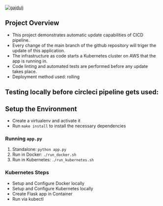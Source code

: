 [![gajdulj](https://circleci.com/gh/gajdulj/cloud-devops-capstone.svg?style=svg)](https://app.circleci.com/pipelines/github/gajdulj/cloud-devops-capstone)

## Project Overview

* This project demonstrates automatic update capabilities of CICD pipeline.
* Every change of the main branch of the github repository will triger the update of this application.
* The infrastructure as code starts a Kubernetes cluster on AWS that the app is running in.
* Code linting and automated tests are performed before any update takes place.
* Deployment method used: rolling

## Testing locally before circleci pipeline gets used:

## Setup the Environment

* Create a virtualenv and activate it
* Run `make install` to install the necessary dependencies

### Running `app.py`

1. Standalone:  `python app.py`
2. Run in Docker:  `./run_docker.sh`
3. Run in Kubernetes:  `./run_kubernetes.sh`

### Kubernetes Steps

* Setup and Configure Docker locally
* Setup and Configure Kubernetes locally
* Create Flask app in Container
* Run via kubectl